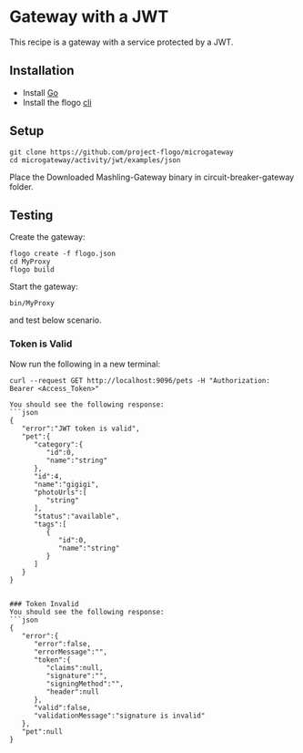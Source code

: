# Gateway with a JWT
This recipe is a gateway with a service protected by a JWT.

## Installation
* Install [Go](https://golang.org/)
* Install the flogo [cli](https://github.com/project-flogo/cli)

## Setup
```
git clone https://github.com/project-flogo/microgateway
cd microgateway/activity/jwt/examples/json
```
Place the Downloaded Mashling-Gateway binary in circuit-breaker-gateway folder.

## Testing
Create the gateway:
```
flogo create -f flogo.json
cd MyProxy
flogo build
```

Start the gateway:
```
bin/MyProxy
```
and test below scenario.

### Token is Valid

Now run the following in a new terminal:
```
curl --request GET http://localhost:9096/pets -H "Authorization: Bearer <Access_Token>"

You should see the following response:
```json
{
   "error":"JWT token is valid",
   "pet":{
      "category":{
         "id":0,
         "name":"string"
      },
      "id":4,
      "name":"gigigi",
      "photoUrls":[
         "string"
      ],
      "status":"available",
      "tags":[
         {
            "id":0,
            "name":"string"
         }
      ]
   }
}


### Token Invalid
You should see the following response:
```json
{
   "error":{
      "error":false,
      "errorMessage":"",
      "token":{
         "claims":null,
         "signature":"",
         "signingMethod":"",
         "header":null
      },
      "valid":false,
      "validationMessage":"signature is invalid"
   },
   "pet":null
}
